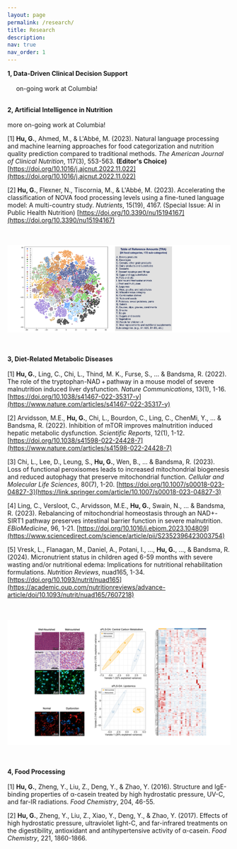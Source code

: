 ```yaml
---
layout: page
permalink: /research/
title: Research
description:
nav: true
nav_order: 1
---
```


**1, Data-Driven Clinical Decision Support**
<br/>
<br/>
&nbsp;&nbsp;&nbsp;&nbsp; on-going work at Columbia!
<br/>
<br/>

**2, Artificial Intelligence in Nutrition**
<br/>
<br/>
more on-going work at Columbia!

[1] **Hu, G.**, Ahmed, M., & L'Abbé, M. (2023). Natural language processing and machine learning approaches for food categorization and nutrition quality prediction compared to traditional methods. *The American Journal of Clinical Nutrition*, 117(3), 553-563. **(Editor's Choice)** [https://doi.org/10.1016/j.ajcnut.2022.11.022](https://doi.org/10.1016/j.ajcnut.2022.11.022) 


[2] **Hu, G.**, Flexner, N., Tiscornia, M., & L'Abbé, M. (2023). Accelerating the classification of NOVA food processing levels using a fine-tuned language model: A multi-country study. *Nutrients*, 15(19), 4167. (Special Issue: AI in Public Health Nutrition) [https://doi.org/10.3390/nu15194167](https://doi.org/10.3390/nu15194167) 

<br/><br/>
![TRA](/assets/img/TRA.png "TRA")
<br/><br/><br/>

**3, Diet-Related Metabolic Diseases**
<br/>
<br/>
[1] **Hu, G.**, Ling, C., Chi, L., Thind, M. K., Furse, S., ... & Bandsma, R. (2022). The role of the tryptophan-NAD + pathway in a mouse model of severe malnutrition induced liver dysfunction. *Nature Communications*, 13(1), 1-16. [https://doi.org/10.1038/s41467-022-35317-y](https://www.nature.com/articles/s41467-022-35317-y)

[2] Arvidsson, M.E., **Hu, G.**, Chi, L., Bourdon, C., Ling, C., ChenMi, Y., ... & Bandsma, R. (2022). Inhibition of mTOR improves malnutrition induced hepatic metabolic dysfunction. *Scientific Reports*, 12(1), 1-12.
[https://doi.org/10.1038/s41598-022-24428-7](https://www.nature.com/articles/s41598-022-24428-7)

[3] Chi, L., Lee, D., Leung, S., **Hu, G.**, Wen, B., ... & Bandsma, R. (2023). Loss of functional peroxisomes
leads to increased mitochondrial biogenesis and reduced autophagy that preserve mitochondrial function.
*Cellular and Molecular Life Sciences*, 80(7), 1-20.
[https://doi.org/10.1007/s00018-023-04827-3](https://link.springer.com/article/10.1007/s00018-023-04827-3)

[4] Ling, C., Versloot, C., Arvidsson, M.E., **Hu, G.**, Swain, N., ... & Bandsma, R. (2023). Rebalancing of mitochondrial homeostasis through an NAD+-SIRT1 pathway preserves intestinal barrier function in severe malnutrition. *EBioMedicine*, 96, 1-21. [https://doi.org/10.1016/j.ebiom.2023.104809](https://www.sciencedirect.com/science/article/pii/S2352396423003754)

[5] Vresk, L., Flanagan, M., Daniel, A., Potani, I., ..., **Hu, G.**, ..., & Bandsma, R. (2024). Micronutrient status in children aged 6-59 months with severe wasting and/or nutritional edema: Implications for nutritional rehabilitation formulations. *Nutrition Reviews*, nuad165, 1-34. [https://doi.org/10.1093/nutrit/nuad165](https://academic.oup.com/nutritionreviews/advance-article/doi/10.1093/nutrit/nuad165/7607218)

<br/><br/>
![Meta](/assets/img/Meta.png "Meta")
<br/><br/><br/>
<!-- Pathomics, metabolomics and lipidomics (Well-nourished vs Malnourished induced liver and intestine dysfunction) -->

**4, Food Processing**
<br/>
<br/>
[1] **Hu, G.**, Zheng, Y., Liu, Z., Deng, Y., & Zhao, Y. (2016). Structure and IgE-binding properties of α-casein treated by high hydrostatic pressure, UV-C, and far-IR radiations. *Food Chemistry*, 204, 46-55.

[2] **Hu, G.**, Zheng, Y., Liu, Z., Xiao, Y., Deng, Y., & Zhao, Y. (2017). Effects of high hydrostatic pressure, ultraviolet light-C, and far-infrared treatments on the digestibility, antioxidant and antihypertensive activity of α-casein. *Food Chemistry*, 221, 1860-1866.

<!-- <br/><br/><br/>
![Meta](/assets/img/Meta.png "Meta")
<br/><br/><br/> -->

<!-- ### Other Selected Publications -->
<!-- 
Structure and IgE-binding properties of α-casein treated by high hydrostatic pressure, UV-C, and far-IR radiations
G Hu, Y Zheng, Z Liu, Y Deng, Y Zhao
Food chemistry 204, 46-55

Polymer nanoparticles composed with gallic acid grafted chitosan and bioactive peptides combined antioxidant, anticancer activities and improved delivery property for labile …
B Hu, Y Wang, M Xie, G Hu, F Ma, X Zeng
Journal of Functional Foods 15, 593-603

Effects of high hydrostatic pressure, ultraviolet light-C, and far-infrared treatments on the digestibility, antioxidant and antihypertensive activity of α-casein
G Hu, Y Zheng, Z Liu, Y Xiao, Y Deng, Y Zhao
Food chemistry 221, 1860-1866

Effects of UV-C and single-and multiple-cycle high hydrostatic pressure treatments on flavor evolution of cow milk: Gas chromatography-mass spectrometry, electronic nose, and …
G Hu, Y Zheng, Z Liu, Y Deng
International Journal of Food Properties 20 (7), 1677-1688


Comparison of microbiological loads and physicochemical properties of raw milk treated with single-/multiple-cycle high hydrostatic pressure and ultraviolet-C light
G Hu, Y Zheng, D Wang, B Zha, Z Liu, Y Deng
High Pressure Research 35 (3), 330-338


Impact of microfiltration on particle size distribution, volatile compounds and protein quality of pasteurized milk during shelf Life
D Wang, Y Zheng, Z Liu, G Hu, Y Deng
Journal of Food and Nutrition Research 3 (1), 26-33 --> 
